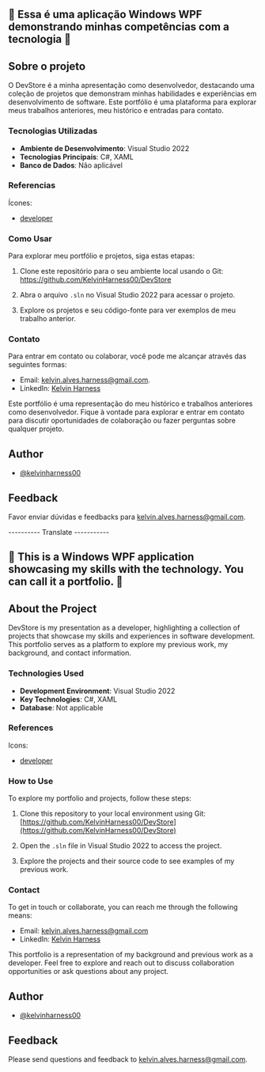 ## 🚀 Essa é uma aplicação Windows WPF demonstrando minhas competências com a tecnologia 🚀



## Sobre o projeto

O DevStore é a minha apresentação como desenvolvedor, destacando uma coleção de projetos que demonstram minhas habilidades e experiências em desenvolvimento de software. Este portfólio é uma plataforma para explorar meus trabalhos anteriores, meu histórico e entradas para contato.

### Tecnologias Utilizadas

- **Ambiente de Desenvolvimento**: Visual Studio 2022
- **Tecnologias Principais**: C#, XAML
- **Banco de Dados**: Não aplicável

### Referencias
Ícones:
- [developer](https://www.flaticon.com/free-icon/computer-engineer_11471283?term=programmer&page=1&position=4&related_id=11471283)

### Como Usar

Para explorar meu portfólio e projetos, siga estas etapas:

1. Clone este repositório para o seu ambiente local usando o Git: https://github.com/KelvinHarness00/DevStore

2. Abra o arquivo `.sln` no Visual Studio 2022 para acessar o projeto.

3. Explore os projetos e seu código-fonte para ver exemplos de meu trabalho anterior.

### Contato

Para entrar em contato ou colaborar, você pode me alcançar através das seguintes formas:

- Email: kelvin.alves.harness@gmail.com.
- LinkedIn: [Kelvin Harness](https://www.linkedin.com/in/kelvin-harness/)

Este portfólio é uma representação do meu histórico e trabalhos anteriores como desenvolvedor. Fique à vontade para explorar e entrar em contato para discutir oportunidades de colaboração ou fazer perguntas sobre qualquer projeto.


## Author

- [@kelvinharness00](https://github.com/KelvinHarness00)


## Feedback

Favor enviar dúvidas e feedbacks para kelvin.alves.harness@gmail.com.


---------- Translate -----------

## 🚀 This is a Windows WPF application showcasing my skills with the technology. You can call it a portfolio. 🚀

## About the Project

DevStore is my presentation as a developer, highlighting a collection of projects that showcase my skills and experiences in software development. This portfolio serves as a platform to explore my previous work, my background, and contact information.

### Technologies Used

- **Development Environment**: Visual Studio 2022
- **Key Technologies**: C#, XAML
- **Database**: Not applicable

### References
Icons:
- [developer](https://www.flaticon.com/free-icon/computer-engineer_11471283?term=programmer&page=1&position=4&related_id=11471283)

### How to Use

To explore my portfolio and projects, follow these steps:

1. Clone this repository to your local environment using Git: [https://github.com/KelvinHarness00/DevStore](https://github.com/KelvinHarness00/DevStore)

2. Open the `.sln` file in Visual Studio 2022 to access the project.

3. Explore the projects and their source code to see examples of my previous work.

### Contact

To get in touch or collaborate, you can reach me through the following means:

- Email: kelvin.alves.harness@gmail.com
- LinkedIn: [Kelvin Harness](https://www.linkedin.com/in/kelvin-harness/)

This portfolio is a representation of my background and previous work as a developer. Feel free to explore and reach out to discuss collaboration opportunities or ask questions about any project.

## Author

- [@kelvinharness00](https://github.com/KelvinHarness00)

## Feedback

Please send questions and feedback to kelvin.alves.harness@gmail.com.
